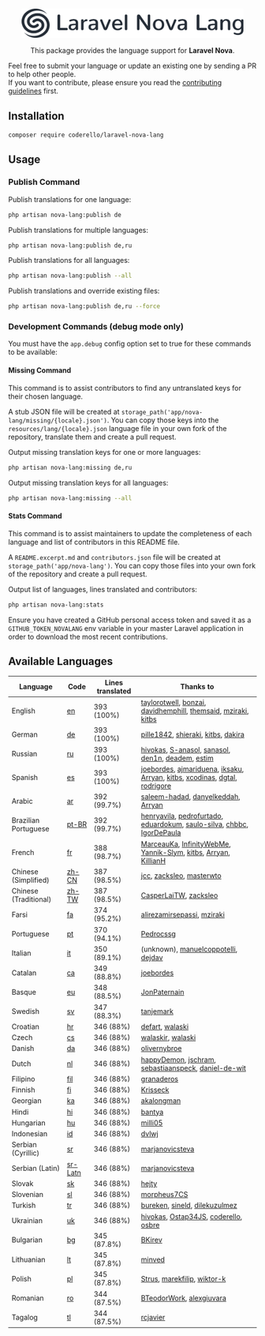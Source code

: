<p align="center"><img alt="Laraflash" src="logo.png" width="450"></p>

<p align="center">This package provides the language support for <b>Laravel Nova</b>.</p>

Feel free to submit your language or update an existing one by sending a PR to help other people.  
If you want to contribute, please ensure you read the [contributing guidelines](CONTRIBUTING.md) first.

## Installation

```bash
composer require coderello/laravel-nova-lang
```

## Usage
### Publish Command
Publish translations for one language:
```bash
php artisan nova-lang:publish de
```

Publish translations for multiple languages:
```bash
php artisan nova-lang:publish de,ru
```

Publish translations for all languages:
```bash
php artisan nova-lang:publish --all
```

Publish translations and override existing files:
```bash
php artisan nova-lang:publish de,ru --force
```

### Development Commands (debug mode only)

You must have the `app.debug` config option set to true for these commands to be available:

#### Missing Command

This command is to assist contributors to find any untranslated keys for their chosen language.

A stub JSON file will be created at `storage_path('app/nova-lang/missing/{locale}.json')`. You can copy those keys into the `resources/lang/{locale}.json` language file in your own fork of the repository, translate them and create a pull request.

Output missing translation keys for one or more languages:
```bash
php artisan nova-lang:missing de,ru
```

Output missing translation keys for all languages:
```bash
php artisan nova-lang:missing --all
```

#### Stats Command

This command is to assist maintainers to update the completeness of each language and list of contributors in this README file.

A `README.excerpt.md` and `contributors.json` file will be created at `storage_path('app/nova-lang')`. You can copy those files into your own fork of the repository and create a pull request.

Output list of languages, lines translated and contributors:
```bash
php artisan nova-lang:stats
```

Ensure you have created a GitHub personal access token and saved it as a `GITHUB_TOKEN_NOVALANG` env variable in your master Laravel application in order to download the most recent contributions.

## Available Languages

| Language | Code | Lines translated | Thanks to |
| --- | --- | --- | --- |
| English | [en](resources/lang/en.json) | 393 (100%) | [taylorotwell](https://github.com/taylorotwell), [bonzai](https://github.com/bonzai), [davidhemphill](https://github.com/davidhemphill), [themsaid](https://github.com/themsaid), [mziraki](https://github.com/mziraki), [kitbs](https://github.com/kitbs) |
| German | [de](resources/lang/de.json) | 393 (100%) | [pille1842](https://github.com/pille1842), [shieraki](https://github.com/shieraki), [kitbs](https://github.com/kitbs), [dakira](https://github.com/dakira) |
| Russian | [ru](resources/lang/ru.json) | 393 (100%) | [hivokas](https://github.com/hivokas), [S-anasol](https://github.com/S-anasol), [sanasol](https://github.com/sanasol), [den1n](https://github.com/den1n), [deadem](https://github.com/deadem), [estim](https://github.com/estim) |
| Spanish | [es](resources/lang/es.json) | 393 (100%) | [joebordes](https://github.com/joebordes), [ajmariduena](https://github.com/ajmariduena), [iksaku](https://github.com/iksaku), [Arryan](https://github.com/Arryan), [kitbs](https://github.com/kitbs), [xcodinas](https://github.com/xcodinas), [dgtal](https://github.com/dgtal), [rodrigore](https://github.com/rodrigore) |
| Arabic | [ar](resources/lang/ar.json) | 392 (99.7%) | [saleem-hadad](https://github.com/saleem-hadad), [danyelkeddah](https://github.com/danyelkeddah), [Arryan](https://github.com/Arryan) |
| Brazilian Portuguese | [pt-BR](resources/lang/pt-BR.json) | 392 (99.7%) | [henryavila](https://github.com/henryavila), [pedrofurtado](https://github.com/pedrofurtado), [eduardokum](https://github.com/eduardokum), [saulo-silva](https://github.com/saulo-silva), [chbbc](https://github.com/chbbc), [IgorDePaula](https://github.com/IgorDePaula) |
| French | [fr](resources/lang/fr.json) | 388 (98.7%) | [MarceauKa](https://github.com/MarceauKa), [InfinityWebMe](https://github.com/InfinityWebMe), [Yannik-Slym](https://github.com/Yannik-Slym), [kitbs](https://github.com/kitbs), [Arryan](https://github.com/Arryan), [KillianH](https://github.com/KillianH) |
| Chinese (Simplified) | [zh-CN](resources/lang/zh-CN.json) | 387 (98.5%) | [jcc](https://github.com/jcc), [zacksleo](https://github.com/zacksleo), [masterwto](https://github.com/masterwto) |
| Chinese (Traditional) | [zh-TW](resources/lang/zh-TW.json) | 387 (98.5%) | [CasperLaiTW](https://github.com/CasperLaiTW), [zacksleo](https://github.com/zacksleo) |
| Farsi | [fa](resources/lang/fa.json) | 374 (95.2%) | [alirezamirsepassi](https://github.com/alirezamirsepassi), [mziraki](https://github.com/mziraki) |
| Portuguese | [pt](resources/lang/pt.json) | 370 (94.1%) | [Pedrocssg](https://github.com/Pedrocssg) |
| Italian | [it](resources/lang/it.json) | 350 (89.1%) | (unknown), [manuelcoppotelli](https://github.com/manuelcoppotelli), [dejdav](https://github.com/dejdav) |
| Catalan | [ca](resources/lang/ca.json) | 349 (88.8%) | [joebordes](https://github.com/joebordes) |
| Basque | [eu](resources/lang/eu.json) | 348 (88.5%) | [JonPaternain](https://github.com/JonPaternain) |
| Swedish | [sv](resources/lang/sv.json) | 347 (88.3%) | [tanjemark](https://github.com/tanjemark) |
| Croatian | [hr](resources/lang/hr.json) | 346 (88%) | [defart](https://github.com/defart), [walaski](https://github.com/walaski) |
| Czech | [cs](resources/lang/cs.json) | 346 (88%) | [walaskir](https://github.com/walaskir), [walaski](https://github.com/walaski) |
| Danish | [da](resources/lang/da.json) | 346 (88%) | [olivernybroe](https://github.com/olivernybroe) |
| Dutch | [nl](resources/lang/nl.json) | 346 (88%) | [happyDemon](https://github.com/happyDemon), [jschram](https://github.com/jschram), [sebastiaanspeck](https://github.com/sebastiaanspeck), [daniel-de-wit](https://github.com/daniel-de-wit) |
| Filipino | [fil](resources/lang/fil.json) | 346 (88%) | [granaderos](https://github.com/granaderos) |
| Finnish | [fi](resources/lang/fi.json) | 346 (88%) | [Krisseck](https://github.com/Krisseck) |
| Georgian | [ka](resources/lang/ka.json) | 346 (88%) | [akalongman](https://github.com/akalongman) |
| Hindi | [hi](resources/lang/hi.json) | 346 (88%) | [bantya](https://github.com/bantya) |
| Hungarian | [hu](resources/lang/hu.json) | 346 (88%) | [milli05](https://github.com/milli05) |
| Indonesian | [id](resources/lang/id.json) | 346 (88%) | [dvlwj](https://github.com/dvlwj) |
| Serbian (Cyrillic) | [sr](resources/lang/sr.json) | 346 (88%) | [marjanovicsteva](https://github.com/marjanovicsteva) |
| Serbian (Latin) | [sr-Latn](resources/lang/sr-Latn.json) | 346 (88%) | [marjanovicsteva](https://github.com/marjanovicsteva) |
| Slovak | [sk](resources/lang/sk.json) | 346 (88%) | [hejty](https://github.com/hejty) |
| Slovenian | [sl](resources/lang/sl.json) | 346 (88%) | [morpheus7CS](https://github.com/morpheus7CS) |
| Turkish | [tr](resources/lang/tr.json) | 346 (88%) | [bureken](https://github.com/bureken), [sineld](https://github.com/sineld), [dilekuzulmez](https://github.com/dilekuzulmez) |
| Ukrainian | [uk](resources/lang/uk.json) | 346 (88%) | [hivokas](https://github.com/hivokas), [Ostap34JS](https://github.com/Ostap34JS), [coderello](https://github.com/coderello), [osbre](https://github.com/osbre) |
| Bulgarian | [bg](resources/lang/bg.json) | 345 (87.8%) | [BKirev](https://github.com/BKirev) |
| Lithuanian | [lt](resources/lang/lt.json) | 345 (87.8%) | [minved](https://github.com/minved) |
| Polish | [pl](resources/lang/pl.json) | 345 (87.8%) | [Strus](https://github.com/Strus), [marekfilip](https://github.com/marekfilip), [wiktor-k](https://github.com/wiktor-k) |
| Romanian | [ro](resources/lang/ro.json) | 344 (87.5%) | [BTeodorWork](https://github.com/BTeodorWork), [alexgiuvara](https://github.com/alexgiuvara) |
| Tagalog | [tl](resources/lang/tl.json) | 344 (87.5%) | [rcjavier](https://github.com/rcjavier) |
